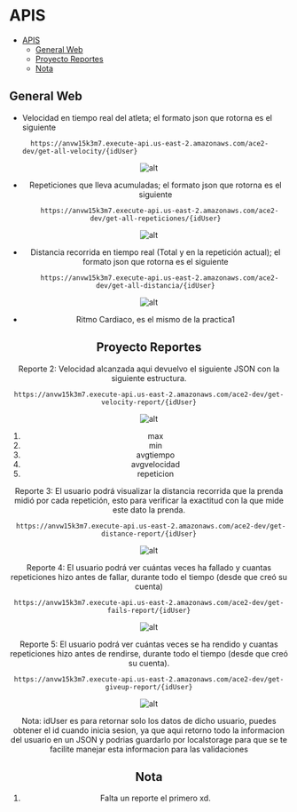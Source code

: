 # APIS 
- [APIS](#apis)
  - [General Web](#general-web)
  - [Proyecto Reportes](#proyecto-reportes)
  - [Nota](#nota)
## General Web
* Velocidad en tiempo real del atleta; el formato json que rotorna es el siguiente

        https://anvw15k3m7.execute-api.us-east-2.amazonaws.com/ace2-dev/get-all-velocity/{idUser}
<center>

![alt](./img/1.png)

<center>

* Repeticiones que lleva acumuladas; el formato json que rotorna es el siguiente
  
        https://anvw15k3m7.execute-api.us-east-2.amazonaws.com/ace2-dev/get-all-repeticiones/{idUser}
<center>

![alt](./img/2.png)

<center>

* Distancia recorrida en tiempo real (Total y en la repetición actual); el formato json que rotorna es el siguiente

        https://anvw15k3m7.execute-api.us-east-2.amazonaws.com/ace2-dev/get-all-distancia/{idUser}

![alt](./img/3.png)

* Ritmo Cardiaco, es el mismo de la practica1 

## Proyecto Reportes 
Reporte 2: Velocidad alcanzada aqui devuelvo el siguiente JSON con la siguiente estructura.
    
    https://anvw15k3m7.execute-api.us-east-2.amazonaws.com/ace2-dev/get-velocity-report/{idUser}

![alt](./img/4.png)

1. max
2. min
3. avgtiempo
4. avgvelocidad
5. repeticion

Reporte 3: El usuario podrá visualizar la distancia recorrida que la prenda midió por cada repetición, esto para verificar la exactitud con la que mide este dato la prenda.

     https://anvw15k3m7.execute-api.us-east-2.amazonaws.com/ace2-dev/get-distance-report/{idUser}

![alt](./img/5.png)

Reporte 4: El usuario podrá ver cuántas veces ha fallado y cuantas repeticiones hizo antes de fallar, durante todo el tiempo (desde que creó su cuenta)
    
    https://anvw15k3m7.execute-api.us-east-2.amazonaws.com/ace2-dev/get-fails-report/{idUser}

![alt](./img/6.png)

Reporte 5: El usuario podrá ver cuántas veces se ha rendido y cuantas repeticiones hizo antes de rendirse, durante todo el tiempo (desde que creó su cuenta).

    https://anvw15k3m7.execute-api.us-east-2.amazonaws.com/ace2-dev/get-giveup-report/{idUser}

![alt](./img/7.png)

Nota: idUser es para retornar solo los datos de dicho usuario, puedes obtener el id cuando inicia sesion, ya que aqui retorno todo la informacion del usuario en un JSON y podrias guardarlo por localstorage para que se te facilite manejar esta informacion para las validaciones     

## Nota 
1. Falta un reporte el primero xd.

